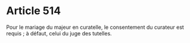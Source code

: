 # Article 514

Pour le mariage du majeur en curatelle, le consentement du curateur est requis ; à défaut, celui du juge des tutelles.
